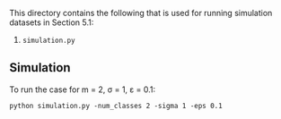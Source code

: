 This directory contains the following that is used for running simulation datasets in Section 5.1:
1. ```simulation.py```

## Simulation

To run the case for m = 2, σ = 1, ε = 0.1:
```
python simulation.py -num_classes 2 -sigma 1 -eps 0.1
```
